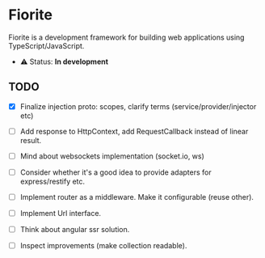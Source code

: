# Fiorite

Fiorite is a development framework for building web applications using TypeScript/JavaScript.

- ⚠️ Status: **In development**

## TODO

- [x] Finalize injection proto: scopes, clarify terms (service/provider/injector etc)
- [ ] Add response to HttpContext, add RequestCallback instead of linear result.
- [ ] Mind about websockets implementation (socket.io, ws)
- [ ] Consider whether it's a good idea to provide adapters for express/restify etc.
- [ ] Implement router as a middleware. Make it configurable (reuse other).
- [ ] Implement Url interface.
- [ ] Think about angular ssr solution.
- [ ] Inspect improvements (make collection readable).
 
